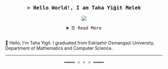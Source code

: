 <!-- Intro  -->
<h3 align="center">
        <samp>&gt; Hello World!, I am
                <b>Taha Yiğit Melek</b>
        </samp>
</h3>

<p align="center">
  <a href= "https://www.linkedin.com/in/tahayigitmelek">
    <img src="https://img.shields.io/badge/LinkedIn-0077B5?style=for-the-badge&logo=linkedin&logoColor=white"/>
  </a>
</p>

<!-- Details Section-->
<details align="center">
    <summary> <samp>&#9776; Read More</samp></summary>
    <p align="center">
       <img alt="Most Used Languages"
                src="https://github-readme-stats.vercel.app/api/top-langs/?username=tahayigitmelek&theme=blue-green" />
        <br>
    </p>
</details>
<br>


🌱 Hello, I'm Taha Yigit. I graduated from Eskişehir Osmangazi University, Department of Mathematics and Computer Science.

---

<!-- Footer -->
<samp>
    <p align="center">
        ════ ⚡ ⚡ ⚡ ════
    </p>
</samp>
